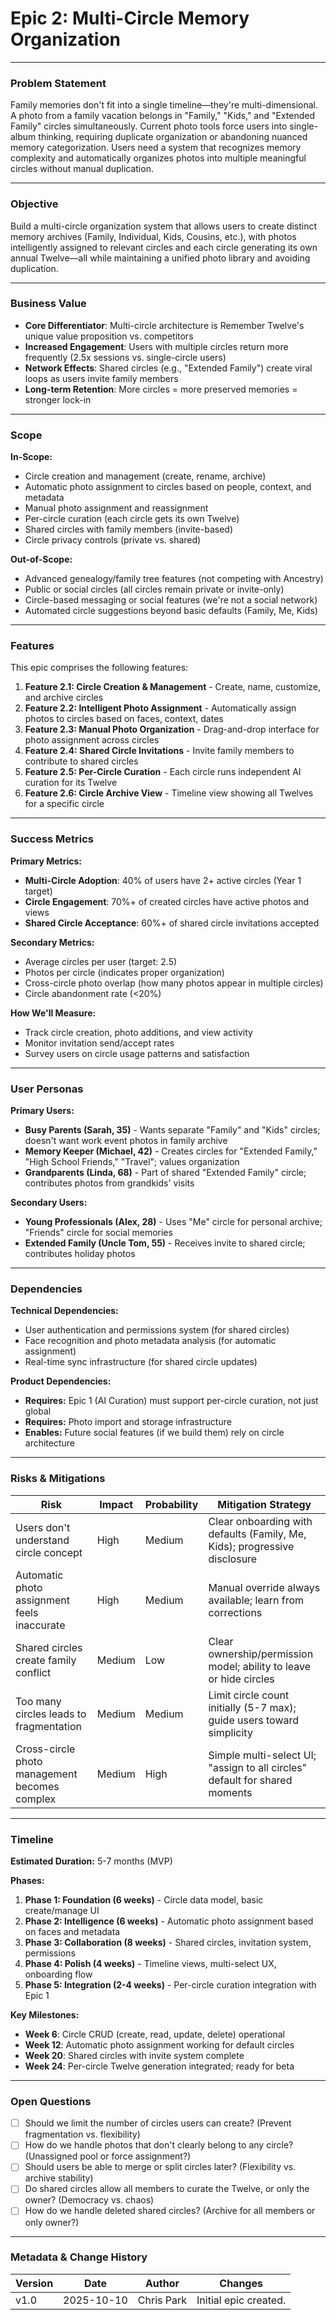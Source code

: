 # Epic 2: Multi-Circle Memory Organization

---

### Problem Statement

Family memories don't fit into a single timeline—they're multi-dimensional. A photo from a family vacation belongs in "Family," "Kids," and "Extended Family" circles simultaneously. Current photo tools force users into single-album thinking, requiring duplicate organization or abandoning nuanced memory categorization. Users need a system that recognizes memory complexity and automatically organizes photos into multiple meaningful circles without manual duplication.

---

### Objective

Build a multi-circle organization system that allows users to create distinct memory archives (Family, Individual, Kids, Cousins, etc.), with photos intelligently assigned to relevant circles and each circle generating its own annual Twelve—all while maintaining a unified photo library and avoiding duplication.

---

### Business Value

- **Core Differentiator**: Multi-circle architecture is Remember Twelve's unique value proposition vs. competitors
- **Increased Engagement**: Users with multiple circles return more frequently (2.5x sessions vs. single-circle users)
- **Network Effects**: Shared circles (e.g., "Extended Family") create viral loops as users invite family members
- **Long-term Retention**: More circles = more preserved memories = stronger lock-in

---

### Scope

**In-Scope:**

- Circle creation and management (create, rename, archive)
- Automatic photo assignment to circles based on people, context, and metadata
- Manual photo assignment and reassignment
- Per-circle curation (each circle gets its own Twelve)
- Shared circles with family members (invite-based)
- Circle privacy controls (private vs. shared)

**Out-of-Scope:**

- Advanced genealogy/family tree features (not competing with Ancestry)
- Public or social circles (all circles remain private or invite-only)
- Circle-based messaging or social features (we're not a social network)
- Automated circle suggestions beyond basic defaults (Family, Me, Kids)

---

### Features

This epic comprises the following features:

1. **Feature 2.1: Circle Creation & Management** - Create, name, customize, and archive circles
2. **Feature 2.2: Intelligent Photo Assignment** - Automatically assign photos to circles based on faces, context, dates
3. **Feature 2.3: Manual Photo Organization** - Drag-and-drop interface for photo assignment across circles
4. **Feature 2.4: Shared Circle Invitations** - Invite family members to contribute to shared circles
5. **Feature 2.5: Per-Circle Curation** - Each circle runs independent AI curation for its Twelve
6. **Feature 2.6: Circle Archive View** - Timeline view showing all Twelves for a specific circle

---

### Success Metrics

**Primary Metrics:**

- **Multi-Circle Adoption**: 40% of users have 2+ active circles (Year 1 target)
- **Circle Engagement**: 70%+ of created circles have active photos and views
- **Shared Circle Acceptance**: 60%+ of shared circle invitations accepted

**Secondary Metrics:**

- Average circles per user (target: 2.5)
- Photos per circle (indicates proper organization)
- Cross-circle photo overlap (how many photos appear in multiple circles)
- Circle abandonment rate (<20%)

**How We'll Measure:**

- Track circle creation, photo additions, and view activity
- Monitor invitation send/accept rates
- Survey users on circle usage patterns and satisfaction

---

### User Personas

**Primary Users:**

- **Busy Parents (Sarah, 35)** - Wants separate "Family" and "Kids" circles; doesn't want work event photos in family archive
- **Memory Keeper (Michael, 42)** - Creates circles for "Extended Family," "High School Friends," "Travel"; values organization
- **Grandparents (Linda, 68)** - Part of shared "Extended Family" circle; contributes photos from grandkids' visits

**Secondary Users:**

- **Young Professionals (Alex, 28)** - Uses "Me" circle for personal archive; "Friends" circle for social memories
- **Extended Family (Uncle Tom, 55)** - Receives invite to shared circle; contributes holiday photos

---

### Dependencies

**Technical Dependencies:**

- User authentication and permissions system (for shared circles)
- Face recognition and photo metadata analysis (for automatic assignment)
- Real-time sync infrastructure (for shared circle updates)

**Product Dependencies:**

- **Requires:** Epic 1 (AI Curation) must support per-circle curation, not just global
- **Requires:** Photo import and storage infrastructure
- **Enables:** Future social features (if we build them) rely on circle architecture

---

### Risks & Mitigations

| Risk                                             | Impact | Probability | Mitigation Strategy                                                        |
| ------------------------------------------------ | ------ | ----------- | -------------------------------------------------------------------------- |
| Users don't understand circle concept            | High   | Medium      | Clear onboarding with defaults (Family, Me, Kids); progressive disclosure  |
| Automatic photo assignment feels inaccurate      | High   | Medium      | Manual override always available; learn from corrections                   |
| Shared circles create family conflict           | Medium | Low         | Clear ownership/permission model; ability to leave or hide circles         |
| Too many circles leads to fragmentation          | Medium | Medium      | Limit circle count initially (5-7 max); guide users toward simplicity      |
| Cross-circle photo management becomes complex    | Medium | High        | Simple multi-select UI; "assign to all circles" default for shared moments |

---

### Timeline

**Estimated Duration:** 5-7 months (MVP)

**Phases:**

1. **Phase 1: Foundation (6 weeks)** - Circle data model, basic create/manage UI
2. **Phase 2: Intelligence (6 weeks)** - Automatic photo assignment based on faces and metadata
3. **Phase 3: Collaboration (8 weeks)** - Shared circles, invitation system, permissions
4. **Phase 4: Polish (4 weeks)** - Timeline views, multi-select UX, onboarding flow
5. **Phase 5: Integration (2-4 weeks)** - Per-circle curation integration with Epic 1

**Key Milestones:**

- **Week 6**: Circle CRUD (create, read, update, delete) operational
- **Week 12**: Automatic photo assignment working for default circles
- **Week 20**: Shared circles with invite system complete
- **Week 24**: Per-circle Twelve generation integrated; ready for beta

---

### Open Questions

- [ ] Should we limit the number of circles users can create? (Prevent fragmentation vs. flexibility)
- [ ] How do we handle photos that don't clearly belong to any circle? (Unassigned pool or force assignment?)
- [ ] Should users be able to merge or split circles later? (Flexibility vs. archive stability)
- [ ] Do shared circles allow all members to curate the Twelve, or only the owner? (Democracy vs. chaos)
- [ ] How do we handle deleted shared circles? (Archive for all members or only owner?)

---

### Metadata & Change History

| Version | Date       | Author     | Changes                     |
| ------- | ---------- | ---------- | --------------------------- |
| v1.0    | 2025-10-10 | Chris Park | Initial epic created.       |
